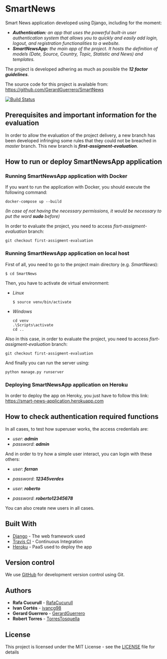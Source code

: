 # SmartNews

Smart News application developed using Django, including for the moment:

  * ***Authentication:*** *an app that uses the powerful built-in user authentication system that allows you to quickly and easily add login, logout, and registration functionalities to a website.*
  * ***SmartNewsApp:*** *the main app of the project. It hosts the definition of models (Date, Source, Country, Topic, Statistic and News) and templates.*

The project is developed adhering as much as possible the ***12 factor guidelines***.

The source code for this project is available from: https://github.com/GerardGuerrero/SmartNews

[![Build Status](https://travis-ci.org/GerardGuerrero/SmartNews.svg?branch=master)](https://travis-ci.org/GerardGuerrero/SmartNews)

## Prerequisites and important information for the evaluation

In order to allow the evaluation of the project delivery, a new branch has been developed infringing some rules that they could not be breached in *master* branch. This new branch is ***first-assigment-evaluation***.

## How to run or deploy SmartNewsApp application

### Running SmartNewsApp application with Docker

If you want to run the application with Docker, you should execute the following command:

```
docker-compose up --build
```

*(In case of not having the necessary permissions, it would be necessary to put the word* ***sudo*** *before)*

In order to evaluate the project, you need to access *fisrt-assigment-evaluation* branch:

```
git checkout first-assigment-evaluation
```

### Running SmartNewsApp application on local host

First of all, you need to go to the project main directory (e.g. *SmartNews*):

```
$ cd SmartNews
```

Then, you have to activate de virtual environment:

* *Linux*
  ```
  $ source venv/bin/activate
  ```

* *Windows*
  ```
  cd venv
  .\Scripts\activate
  cd ..
  ```

Also in this case, in order to evaluate the project, you need to access *fisrt-assigment-evaluation* branch:

```
git checkout first-assigment-evaluation
```

And finally you can run the server using:

```
python manage.py runserver
```

### Deploying SmartNewsApp application on Heroku

In order to deploy the app on Heroky, you just have to follow this link:
https://smart-news-application.herokuapp.com


## How to check authentication required functions

In all cases, to test how superuser works, the access credentials are:


* *user*: ***admin***
* *password*: ***admin***


And in order to try how a simple user interact, you can login with these others:


* *user*: ***ferran***
* *password*: ***12345verdes***

* *user*: ***roberto***
* *password*: ***roberto12345678***


You can also create new users in all cases.

## Built With

* [Django](https://docs.djangoproject.com/en/3.0/) - The web framework used
* [Travis CI](https://docs.travis-ci.com/) - Continuous Integration
* [Heroku](https://devcenter.heroku.com/) - PaaS used to deploy the app

## Version control

We use [GitHub](https://github.com/) for development version control using Git.

## Authors

* **Rafa Cucurull** - [RafaCucurull](https://github.com/RafaCucurull)
* **Ivan Cortés** - [ivancg98](https://github.com/ivancg98)
* **Gerard Guerrero** - [GerardGuerrero](https://github.com/GerardGuerrero)
* **Robert Torres** - [TorresTosquella](https://github.com/TorresTosquella)

## License

This project is licensed under the MIT License - see the [LICENSE](LICENSE) file for details
